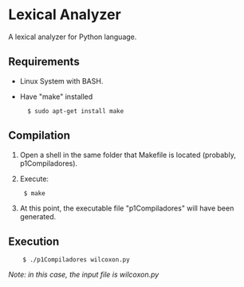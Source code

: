 # Lexical Analyzer 

A lexical analyzer for Python language.

## Requirements

- Linux System with BASH.
- Have "make" installed

		$ sudo apt-get install make

## Compilation

1. Open a shell in the same folder that Makefile is located (probably, p1Compiladores).
2. Execute:

		$ make

3. At this point, the executable file "p1Compiladores" will have been generated.

## Execution

		$ ./p1Compiladores wilcoxon.py

*Note: in this case, the input file is wilcoxon.py*
